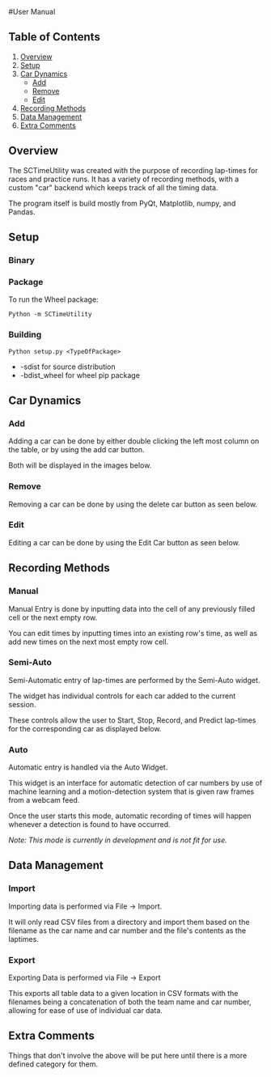 #User Manual

## Table of Contents
1. [Overview](#overview)
2. [Setup](#setup)
3. [Car Dynamics](#car-dynamics)
    * [Add](#add)
    * [Remove](#remove)
    * [Edit](#edit)
4. [Recording Methods](#recording-methods)
5. [Data Management](#data-management)
6. [Extra Comments](#extra-comments)

## Overview

The SCTimeUtility was created with the purpose of recording lap-times for races and practice runs. 
It has a variety of recording methods, with a custom "car" backend which keeps track of all the timing data. 

The program itself is build mostly from PyQt, Matplotlib, numpy, and Pandas.

## Setup

### Binary

### Package

To run the Wheel package: 

    Python -m SCTimeUtility
    
### Building

    Python setup.py <TypeOfPackage>
    
* -sdist for source distribution
* -bdist_wheel for wheel pip package

## Car Dynamics

### Add

Adding a car can be done by either double clicking the left most column on the table, or by using the add car button.

Both will be displayed in the images below.


### Remove

Removing a car can be done by using the delete car button as seen below.


### Edit

Editing a car can be done by using the Edit Car button as seen below.

## Recording Methods

### Manual

Manual Entry is done by inputting data into the cell of any previously filled cell or the next empty row.

You can edit times by inputting times into an existing row's time, as well as add new times on the next most empty row cell.

### Semi-Auto

Semi-Automatic entry of lap-times are performed by the Semi-Auto widget. 

The widget has individual controls for each car added to the current session.

These controls allow the user to Start, Stop, Record, and Predict lap-times for the corresponding car as displayed below.


### Auto

Automatic entry is handled via the Auto Widget.

This widget is an interface for automatic detection of car numbers by use of machine learning and a motion-detection system
that is given raw frames from a webcam feed.

Once the user starts this mode, automatic recording of times will happen whenever a detection is found to have occurred.

_Note: This mode is currently in development and is not fit for use._

## Data Management

### Import

Importing data is performed via File -> Import. 

It will only read CSV files from a directory and import them
based on the filename as the car name and car number and the file's contents as the laptimes.

### Export

Exporting Data is performed via File -> Export

This exports all table data to a given location in CSV formats with the filenames being a concatenation of 
both the team name and car number, allowing for ease of use of individual car data.


## Extra Comments

Things that don't involve the above will be put here until there is a more defined category for them.